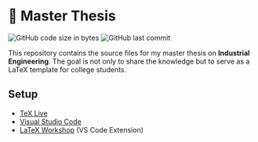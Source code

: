 # 📘 Master Thesis

![GitHub code size in bytes](https://img.shields.io/github/languages/code-size/lewinkoon/master-thesis)
![GitHub last commit](https://img.shields.io/github/last-commit/lewinkoon/master-thesis)

This repository contains the source files for my master thesis on **Industrial Engineering**. The goal is not only to share the knowledge but to serve as a LaTeX template for college students.

## Setup
- [TeX Live](https://www.tug.org/texlive/)
- [Visual Studio Code](https://code.visualstudio.com/)
- [LaTeX Workshop](https://github.com/James-Yu/LaTeX-Workshop) (VS Code Extension)
